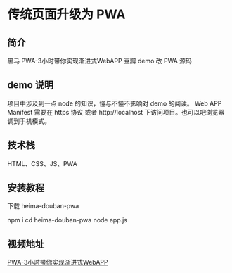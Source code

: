 # 传统页面升级为 PWA

## 简介

黑马 PWA-3小时带你实现渐进式WebAPP 豆瓣 demo 改 PWA 源码

## demo 说明

项目中涉及到一点 node 的知识，懂与不懂不影响对 demo 的阅读。
Web APP Manifest 需要在 https 协议 或者 http://localhost 下访问项目。也可以吧浏览器调到手机模式。

## 技术栈

HTML、CSS、JS、PWA

## 安装教程

下载 heima-douban-pwa

npm i
cd heima-douban-pwa
node app.js

## 视频地址

[PWA-3小时带你实现渐进式WebAPP](https://www.bilibili.com/video/BV1wt411E7QD?from=search&seid=12922934407741787098)
